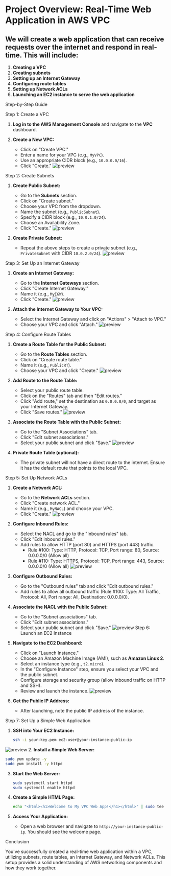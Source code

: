 
# Project Overview: Real-Time Web Application in AWS VPC

## We will create a web application that can receive requests over the internet and respond in real-time. This will include:

1. **Creating a VPC**
2. **Creating subnets**
3. **Setting up an Internet Gateway**
4. **Configuring route tables**
5. **Setting up Network ACLs**
6. **Launching an EC2 instance to serve the web application**

Step-by-Step Guide

Step 1: Create a VPC

1. **Log in to the AWS Management Console** and navigate to the **VPC** dashboard.

2. **Create a New VPC:**
   - Click on "Create VPC."
   - Enter a name for your VPC (e.g., `MyVPC`).
   - Use an appropriate CIDR block (e.g., `10.0.0.0/16`).
   - Click "Create."
![preview](./images/vpc1.png)

Step 2: Create Subnets

1. **Create Public Subnet:**
   - Go to the **Subnets** section.
   - Click on "Create subnet."
   - Choose your VPC from the dropdown.
   - Name the subnet (e.g., `PublicSubnet`).
   - Specify a CIDR block (e.g., `10.0.1.0/24`).
   - Choose an Availability Zone.
   - Click "Create."
![preview](./images/vpc2.png)

2. **Create Private Subnet:**
   - Repeat the above steps to create a private subnet (e.g., `PrivateSubnet` with CIDR `10.0.2.0/24`).
![preview](./images/vpc3.png)

Step 3: Set Up an Internet Gateway

1. **Create an Internet Gateway:**
   - Go to the **Internet Gateways** section.
   - Click "Create Internet Gateway."
   - Name it (e.g., `MyIGW`).
   - Click "Create."
![preview](./images/vpc4.png)

2. **Attach the Internet Gateway to Your VPC:**
   - Select the Internet Gateway and click on "Actions" > "Attach to VPC."
   - Choose your VPC and click "Attach."
![preview](./images/vpc5.png)

Step 4: Configure Route Tables

1. **Create a Route Table for the Public Subnet:**
   - Go to the **Route Tables** section.
   - Click on "Create route table."
   - Name it (e.g., `PublicRT`).
   - Choose your VPC and click "Create."
![preview](./images/vpc6.png)

2. **Add Route to the Route Table:**
   - Select your public route table.
   - Click on the "Routes" tab and then "Edit routes."
   - Click "Add route," set the destination as `0.0.0.0/0`, and target as your Internet Gateway.
   - Click "Save routes."
![preview](./images/vpc7.png)

3. **Associate the Route Table with the Public Subnet:**
   - Go to the "Subnet Associations" tab.
   - Click "Edit subnet associations."
   - Select your public subnet and click "Save."
![preview](./images/vpc8.png)
4. **Private Route Table (optional):**
   - The private subnet will not have a direct route to the internet. Ensure it has the default route that points to the local VPC.

Step 5: Set Up Network ACLs

1. **Create a Network ACL:**
   - Go to the **Network ACLs** section.
   - Click "Create network ACL."
   - Name it (e.g., `MyNACL`) and choose your VPC.
   - Click "Create."
![preview](./images/vpc9.png)
2. **Configure Inbound Rules:**
   - Select the NACL and go to the "Inbound rules" tab.
   - Click "Edit inbound rules."
   - Add rules to allow HTTP (port 80) and HTTPS (port 443) traffic.
     - Rule #100: Type: HTTP, Protocol: TCP, Port range: 80, Source: 0.0.0.0/0 (Allow all)
     - Rule #110: Type: HTTPS, Protocol: TCP, Port range: 443, Source: 0.0.0.0/0 (Allow all)
![preview](./images/vpc10.png)
3. **Configure Outbound Rules:**
   - Go to the "Outbound rules" tab and click "Edit outbound rules."
   - Add rules to allow all outbound traffic (Rule #100: Type: All Traffic, Protocol: All, Port range: All, Destination: 0.0.0.0/0).

4. **Associate the NACL with the Public Subnet:**
   - Go to the "Subnet associations" tab.
   - Click "Edit subnet associations."
   - Select your public subnet and click "Save."
![preview](./images/vpc11.png)
Step 6: Launch an EC2 Instance

1. **Navigate to the EC2 Dashboard:**
   - Click on "Launch Instance."
   - Choose an Amazon Machine Image (AMI), such as **Amazon Linux 2**.
   - Select an instance type (e.g., `t2.micro`).
   - In the "Configure Instance" step, ensure you select your VPC and the public subnet.
   - Configure storage and security group (allow inbound traffic on HTTP and SSH).
   - Review and launch the instance.
![preview](./images/vpc12.png)
2. **Get the Public IP Address:**
   - After launching, note the public IP address of the instance.

Step 7: Set Up a Simple Web Application

1. **SSH into Your EC2 Instance:**
   ```bash
   ssh -i your-key.pem ec2-user@your-instance-public-ip
   ```
![preview](./images/vpc13.png)
2. **Install a Simple Web Server:**
   ```bash
   sudo yum update -y
   sudo yum install -y httpd
   ```

3. **Start the Web Server:**
   ```bash
   sudo systemctl start httpd
   sudo systemctl enable httpd
   ```

4. **Create a Simple HTML Page:**
   ```bash
   echo "<html><h1>Welcome to My VPC Web App!</h1></html>" | sudo tee /var/www/html/index.html
   ```

5. **Access Your Application:**
   - Open a web browser and navigate to `http://your-instance-public-ip`. You should see the welcome page.

Conclusion

You've successfully created a real-time web application within a VPC, utilizing subnets, route tables, an Internet Gateway, and Network ACLs. This setup provides a solid understanding of AWS networking components and how they work together.